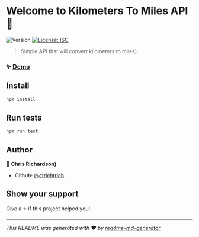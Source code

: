 # Welcome to Kilometers To Miles API 👋
![Version](https://img.shields.io/badge/version-1.0.0-blue.svg?cacheSeconds=2592000)
[![License: ISC](https://img.shields.io/badge/License-ISC-yellow.svg)](#)

> Simple API that will convert kilometers to miles)

### ✨ [Demo](https://kilometers-to-miles-api.herokuapp.com/)

## Install

```sh
npm install
```

## Run tests

```sh
npm run test
```

## Author

👤 **Chris Richardson)**

* Github: [@ctrichtrich](https://github.com/ctrichtrich)

## Show your support

Give a ⭐️ if this project helped you!


***
_This README was generated with ❤️ by [readme-md-generator](https://github.com/kefranabg/readme-md-generator)_
